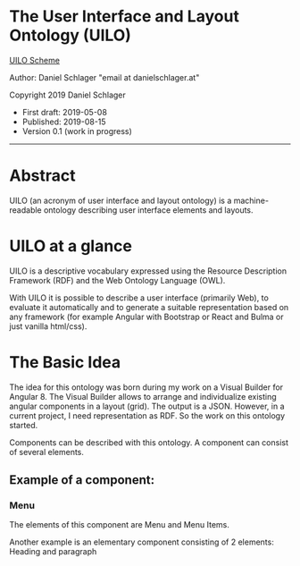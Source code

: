 # The User Interface and Layout Ontology (UILO)

[UILO Scheme](https://danielschlager.at/uilo/schema
)


Author: Daniel Schlager "email at danielschlager.at"

Copyright 2019 Daniel Schlager

* First draft: 2019-05-08
* Published: 2019-08-15
* Version 0.1 (work in progress)

***

# Abstract
UILO (an acronym of user interface and layout ontology) is a machine-readable ontology describing user interface elements and layouts.

# UILO at a glance
UILO is a descriptive vocabulary expressed using the Resource Description Framework (RDF) and the Web Ontology Language (OWL). 

With UILO it is possible to describe a user interface (primarily Web), to evaluate it automatically and to generate a suitable representation based on any framework (for example Angular with Bootstrap or React and Bulma or just vanilla html/css).

# The Basic Idea
The idea for this ontology was born during my work on a Visual Builder for Angular 8. The Visual Builder allows to arrange and individualize existing angular components in a layout (grid). The output is a JSON. However, in a current project, I need representation as RDF. So the work on this ontology started.

Components can be described with this ontology. A component can consist of several elements. 

## Example of a component: 

### Menu
The elements of this component are Menu and Menu Items.

Another example is an elementary component consisting of 2 elements:
Heading and paragraph

